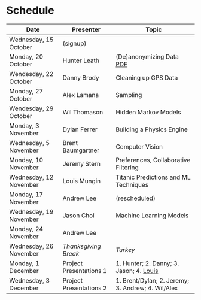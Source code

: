 Schedule
========

| Date | Presenter | Topic |
| ------------- | ------------- | ------------- |
| Wednesday, 15 October | (signup) | |
| Monday, 20 October | Hunter Leath  | (De)anonymizing Data [PDF](http://www.cs.utexas.edu/~shmat/shmat_oak09.pdf)|
| Wendesday, 22 October | Danny Brody | Cleaning up GPS Data |
| Monday, 27 October | Alex Lamana | Sampling |
| Wendesday, 29 October | Wil Thomason | Hidden Markov Models |
| Monday, 3 November | Dylan Ferrer | Building a Physics Engine |
| Wednesday, 5 November | Brent Baumgartner | Computer Vision|
| Monday, 10 November | Jeremy Stern | Preferences, Collaborative Filtering |
| Wednesday, 12 November | Louis Mungin | Titanic Predictions and ML Techniques |
| Monday, 17 November | Andrew Lee | (rescheduled) |
| Wednesday, 19 November | Jason Choi | Machine Learning Models |
| Monday, 24 November | Andrew Lee | |
| Wednesday, 26 November | _Thanksgiving Break_ | _Turkey_ |
| Monday, 1 December | Project Presentations 1 | 1. Hunter; 2. Danny; 3. Jason; 4. [Louis](https://github.com/showandtellinar/Presentations/blob/master/LoL%20Project.pptx?raw=true) |
| Wednesday, 3 December | Project Presentations 2 | 1. Brent/Dylan; 2. Jeremy; 3. Andrew; 4. Wil/Alex |
